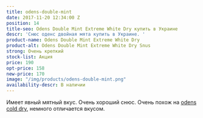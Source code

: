 ```yaml
---
title: odens-double-mint
date: 2017-11-20 12:34:00 Z
position: 14
title-seo: Odens Double Mint Extreme White Dry купить в Украине
descr: 'Снюс оденс двойная мята купить в Украине. '
product-name: Odens Double Mint Extreme White Dry
product-alt: Odens Double Mint Extreme White Dry Snus
strong: Очень крепкий
stock-list: Акция
price: 190
opt-price: 158
new-price: 170
image: "/img/products/odens-double-mint.png"
availability-descr: В наличии
---
```


Имеет явный мятный вкус. Очень хороший снюс. Очень похож на [odens cold dry](/odens-cold-dry), немного отличается вкусом.